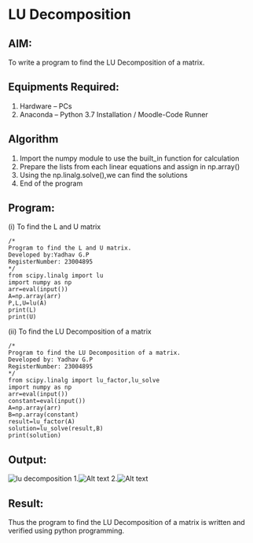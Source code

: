 # LU Decomposition 

## AIM:
To write a program to find the LU Decomposition of a matrix.

## Equipments Required:
1. Hardware – PCs
2. Anaconda – Python 3.7 Installation / Moodle-Code Runner

## Algorithm
1. Import the numpy module to use the built_in function for calculation
2. Prepare the lists from each linear equations and assign in np.array() 
3. Using the np.linalg.solve(),we can find the solutions
4. End of the program

## Program:
(i) To find the L and U matrix
```
/*
Program to find the L and U matrix.
Developed by:Yadhav G.P
RegisterNumber: 23004895
*/
from scipy.linalg import lu
import numpy as np
arr=eval(input())
A=np.array(arr)
P,L,U=lu(A)
print(L)
print(U)
``````
(ii) To find the LU Decomposition of a matrix
```
/*
Program to find the LU Decomposition of a matrix.
Developed by: Yadhav G.P
RegisterNumber: 23004895
*/
from scipy.linalg import lu_factor,lu_solve
import numpy as np
arr=eval(input())
constant=eval(input())
A=np.array(arr)
B=np.array(constant)
result=lu_factor(A)
solution=lu_solve(result,B)
print(solution)
``````
## Output:
![lu decomposition]()
1.![Alt text](Lu.png)
2.![Alt text](Lu2.png)
## Result:
Thus the program to find the LU Decomposition of a matrix is written and verified using python programming.

